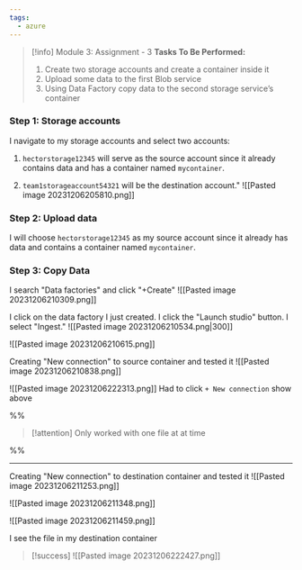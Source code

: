 ```yaml
---
tags:
  - azure
---
```

> [!info] Module 3: Assignment - 3
> **Tasks To Be Performed:** 
> 1. Create two storage accounts and create a container inside it 
> 2. Upload some data to the first Blob service 
> 3. Using Data Factory copy data to the second storage service’s container

### Step 1: Storage accounts

I navigate to my storage accounts and select two accounts:

1. `hectorstorage12345` will serve as the source account since it already contains data and has a container named `mycontainer`.
    
2. `team1storageaccount54321` will be the destination account."
![[Pasted image 20231206205810.png]]

### Step 2: Upload data
I will choose `hectorstorage12345` as my source account since it already has data and contains a container named `mycontainer`.

### Step 3: Copy Data

I search "Data factories" and click "+Create"
![[Pasted image 20231206210309.png]]

I click on the data factory I just created.
I click the "Launch studio" button.
I select "Ingest."
![[Pasted image 20231206210534.png|300]]

![[Pasted image 20231206210615.png]]


Creating "New connection" to source container and tested it
![[Pasted image 20231206210838.png]]

![[Pasted image 20231206222313.png]]
Had to click `+ New connection` show above

%%
> [!attention] Only worked with one file at at time
> 

%%

---

Creating "New connection" to destination container and tested it
![[Pasted image 20231206211253.png]]

![[Pasted image 20231206211348.png]]

![[Pasted image 20231206211459.png]]

I see the file in my destination container
> [!success]
> ![[Pasted image 20231206222427.png]]










